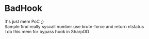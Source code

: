 # BadHook
It's just mem PoC ;)  
Sample find really syscall number use  brute-force and return ntstatus  
I do this mem for bypass hook in SharpOD  
